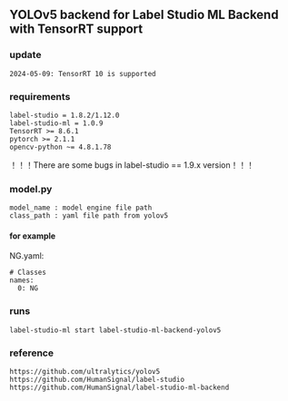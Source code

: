 ## YOLOv5 backend for Label Studio ML Backend with TensorRT support

### update
```
2024-05-09: TensorRT 10 is supported
```

### requirements
```
label-studio = 1.8.2/1.12.0
label-studio-ml = 1.0.9
TensorRT >= 8.6.1
pytorch >= 2.1.1
opencv-python ~= 4.8.1.78
```
！！！There are some bugs in label-studio == 1.9.x version！！！

### model.py
```
model_name : model engine file path
class_path : yaml file path from yolov5
```
#### for example 
NG.yaml:
```
# Classes
names:
  0: NG
```
### runs
```
label-studio-ml start label-studio-ml-backend-yolov5
```
### reference
```
https://github.com/ultralytics/yolov5
https://github.com/HumanSignal/label-studio
https://github.com/HumanSignal/label-studio-ml-backend
```
